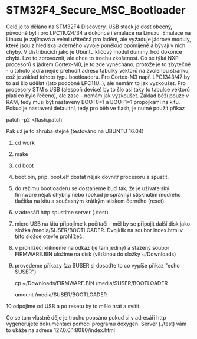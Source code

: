 # STM32F4_Secure_MSC_Bootloader

Celé je to děláno na STM32F4 Discovery. USB stack je dost obecný, původně byl 
i pro LPC11U24/34 a dokonce i emulace na Linuxu. Emulace na Linuxu je zajímavá 
a velmi užitečná pro ladění, ale vyžaduje jádrové moduly, které jsou z hlediska 
jaderného vývoje poněkud opomíjené a bývají v nich chyby. V distribucích jako 
je Ubuntu klíčový modul dummy_hcd dokonce chybí. Lze to zprovoznit, ale chce 
to trochu zkošenost. Co se týká NXP procesorů s jádrem Cortex-M0, je to zde 
vynecháno, protože je to zbytečné - u tohoto jádra nejde přehodit adresu tabulky 
vektorů na zvolenou stránku, což je základ tohoto typu bootloaderu. Pro Cortex-M3 
např. LPC1343/47 by to asi šlo udělat (jato podobné LPC11U..), ale nemám to jak vyzkoušet. 
Pro procesory STM s USB (alespoň device) by to šlo asi taky (o tabulce vektorů platí 
co bylo řečeno), ale zase - nemám jak vyzkoušet. Základ běží pouze v RAM, tedy musí 
být nastaveny BOOT0=1 a BOOT1=1 propojkami na kitu. Pokud je nastavení defaultní, 
tedy pro běh ve flash, je nutné použít příkaz

patch -p2 <flash.patch

Pak už je to zhruba stejné (testováno na UBUNTU 16.04)

1. cd work
2. make
3. cd boot
4. boot.bin, příp. boot.elf dostat nějak dovnitř procesoru a spustit.
5. do režimu bootloaderu se dostaneme buď tak, že je uživatelský firmware nějak
   chybný nebo (pokud je správný) stisknutím modrého tlačítka na kitu a současným
   krátkým stiskem černého (reset).
6. v adresáři http spustíme server (./test)
7. micro USB na kitu připojíme k počítači - měl by se připojit další disk jako složka
   /media/$USER/BOOTLOADER. Dvojklik na soubor index.html v této složce otevře prohlížeč.
8. v prohlížeči klikneme na odkaz (je tam jediný) a stažený soubor FIRMWARE.BIN uložíme
   na disk (většínou do složky ~/Downloads)
9. provedeme příkazy (za $USER si dosaďte to co vypíše příkaz "echo $USER")

   cp ~/Downloads/FIRMWARE.BIN /media/$USER/BOOTLOADER

   umount /media/$USER/BOOTLOADER

10.odpojíme od USB a po resetu by to mělo hrát a svítit.

Co se tam vlastně děje je trochu popsáno pokud si v adresáři http vygenerujete dokumentaci
pomocí programu doxygen. Server (./test) vám to ukáže na adrese 127.0.0.1:8080/index.html
